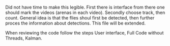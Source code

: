 Did not have time to make this legible. 
First there is interface from there one should mark the videos (arenas in each video).
Secondly choose track, then count. General idea is that the flies shoul first be detected, then further proces the information about detections. 
This file will be extended. 

When reviewing the code follow the steps User interface, Full Code without Threads, Kalman.

